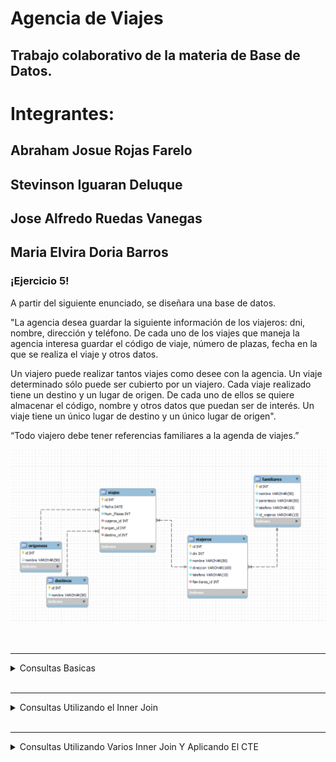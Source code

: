 # Agencia de Viajes
Trabajo colaborativo de la materia de Base de Datos.
---
# Integrantes:

Abraham Josue Rojas Farelo
---
Stevinson Iguaran Deluque
---
Jose Alfredo Ruedas Vanegas
---
Maria Elvira Doria Barros
---
<p>

### ¡Ejercicio 5!

A partir del siguiente enunciado, se diseñara una base de datos.

"La agencia desea guardar la siguiente información de los viajeros:
dni, nombre, dirección y teléfono. De cada uno de los viajes que maneja la agencia interesa guardar el código de viaje, número de plazas, fecha en la que se realiza el viaje y otros datos. 

Un viajero puede realizar tantos viajes como desee con la agencia. Un viaje determinado sólo puede ser cubierto por un viajero. Cada viaje realizado tiene un destino y un lugar de origen. De cada uno de ellos se quiere almacenar el código, nombre y otros datos que puedan ser de interés. Un viaje tiene un único lugar de destino y un único lugar de origen".

“Todo viajero debe tener referencias familiares a la agenda de viajes.”
  


<div>
  <img src="https://github.com/abram550/Agencia-de-Viajes/blob/main/Imagenes/Tablas.png" alt="Ejercicio">
</div>

</p>

<br>

---
<details><summary>Consultas Basicas</summary>
<p>

#### Mostrar todos los viajes que tiene un determinado viajero:

```SQL
  select v.id, v.nombre
  from viajeros v, viajes vi 
  where v.id = vi.id ;
```
  
<div>
  <img src="https://github.com/abram550/Agencia-de-Viajes/blob/main/Imagenes/consulta%201.png" alt="Ejercicio">
</div>
  
#### Mostrar todos los viajes que tienen un determinado destino:

```SQL
  select vi.*, d.nombre
  from destinos d, viajes vi 
  where d.id = vi.destino_id;
```
  
 <div>
  <img src="https://github.com/abram550/Agencia-de-Viajes/blob/main/Imagenes/consulta%202.png" alt="Ejercicio">
</div>
  
#### Mostrar todos los viajes que tienen un determinado Origen:

```SQL
  select vi.*, o.nombre
  from origeness o, viajes vi 
  where o.id = vi.origen_id;
```

 <div>
  <img src="https://github.com/abram550/Agencia-de-Viajes/blob/main/Imagenes/consulta%203.png" alt="Ejercicio">
</div>
  
</p>
</details>

<br>

---
<details><summary>Consultas Utilizando el Inner Join </summary>
<p>

  #### Mostrar los viajeros con su determinado destino y su fecha en un rango X:

```SQL
  select vi.*, d.nombre
  from destinos d
  join viajes vi on d.id = vi.destino_id
  Where vi.fecha  between "2023-04-02" and "2023-04-06";
```
  
<div>
  <img src="https://github.com/abram550/Agencia-de-Viajes/blob/main/Imagenes/consulta%204.png" alt="Ejercicio">
</div>
  
#### Consulta para mostrar el destino del viajero:

```SQL
  SELECT *
  FROM viajeros vi
  JOIN destinos
  ON vi.id = destinos.id
  WHERE destinos.id = '2';
```
  
 <div>
  <img src="https://github.com/abram550/Agencia-de-Viajes/blob/main/Imagenes/consulta%205.png" alt="Ejercicio">
</div>
  
</p>
</details>

<br>

---
<details><summary>Consultas Utilizando Varios Inner Join Y Aplicando El CTE</summary>
<p>

#### Consulta basica utilizando el CTE:

```SQL
  WITH viajeros_registrados AS (
  SELECT dni, nombre, direccion, telefono
  FROM viajeros
  )
  SELECT * FROM viajeros_registrados;
```
<div>
  <img src="https://github.com/abram550/Agencia-de-Viajes/blob/main/Imagenes/Consulta%206.png" alt="Ejercicio">
</div>
  
  
  #### Consultar El Nombre, El Destino Junto Con Su Fecha:
  
  ```SQL
  select vi.id, v.viajeros_id,v.origen_id as Origen, v.destino_id as Destino , v.fecha
  from viajeros vi
  join viajes v  on (vi.id = v.id)
  join destinos d on (v.id = d.id)
  join origeness o on (v.id = o.id)
  Where v.fecha  between "2023-04-02" and "2023-04-06";
  
```
  
  <div>
  <img src="https://github.com/abram550/Agencia-de-Viajes/blob/main/Imagenes/Consulta%207.png" alt="Ejercicio">
</div>

</p>

</details>

